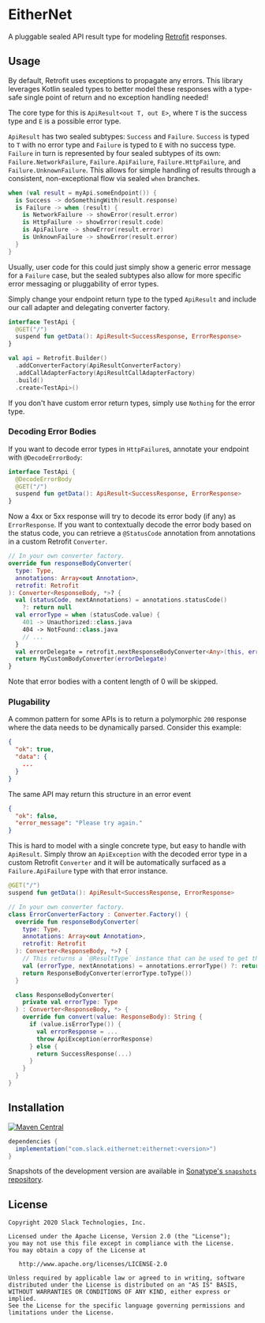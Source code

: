 # EitherNet

A pluggable sealed API result type for modeling [Retrofit](https://github.com/square/retrofit) responses.

## Usage

By default, Retrofit uses exceptions to propagate any errors. This library leverages Kotlin sealed types
to better model these responses with a type-safe single point of return and no exception handling needed!

The core type for this is `ApiResult<out T, out E>`, where `T` is the success type and `E` is a possible
error type.

`ApiResult` has two sealed subtypes: `Success` and `Failure`. `Success` is typed to `T` with no
error type and `Failure` is typed to `E` with no success type. `Failure` in turn is represented by
four sealed subtypes of its own: `Failure.NetworkFailure`, `Failure.ApiFailure`, `Failure.HttpFailure`,
and `Failure.UnknownFailure`. This allows for simple handling of results through a consistent,
non-exceptional flow via sealed `when` branches.

```kotlin
when (val result = myApi.someEndpoint()) {
  is Success -> doSomethingWith(result.response)
  is Failure -> when (result) {
    is NetworkFailure -> showError(result.error)
    is HttpFailure -> showError(result.code)
    is ApiFailure -> showError(result.error)
    is UnknownFailure -> showError(result.error)
  }
}
```

Usually, user code for this could just simply show a generic error message for a `Failure`
case, but the sealed subtypes also allow for more specific error messaging or pluggability of error
types.

Simply change your endpoint return type to the typed `ApiResult` and include our call adapter and
delegating converter factory.


```kotlin
interface TestApi {
  @GET("/")
  suspend fun getData(): ApiResult<SuccessResponse, ErrorResponse>
}

val api = Retrofit.Builder()
  .addConverterFactory(ApiResultConverterFactory)
  .addCallAdapterFactory(ApiResultCallAdapterFactory)
  .build()
  .create<TestApi>()
```

If you don't have custom error return types, simply use `Nothing` for the error type.

### Decoding Error Bodies

If you want to decode error types in `HttpFailure`s, annotate your endpoint with `@DecodeErrorBody`:

```kotlin
interface TestApi {
  @DecodeErrorBody
  @GET("/")
  suspend fun getData(): ApiResult<SuccessResponse, ErrorResponse>
}
```

Now a 4xx or 5xx response will try to decode its error body (if any) as `ErrorResponse`. If you want to
contextually decode the error body based on the status code, you can retrieve a `@StatusCode` annotation
from annotations in a custom Retrofit `Converter`.

```kotlin
// In your own converter factory.
override fun responseBodyConverter(
  type: Type,
  annotations: Array<out Annotation>,
  retrofit: Retrofit
): Converter<ResponseBody, *>? {
  val (statusCode, nextAnnotations) = annotations.statusCode()
    ?: return null
  val errorType = when (statusCode.value) {
    401 -> Unauthorized::class.java
    404 -> NotFound::class.java
    // ...
  }
  val errorDelegate = retrofit.nextResponseBodyConverter<Any>(this, errorType.toType(), nextAnnotations)
  return MyCustomBodyConverter(errorDelegate)
}
```

Note that error bodies with a content length of 0 will be skipped.

### Plugability

A common pattern for some APIs is to return a polymorphic `200` response where the data needs to be
dynamically parsed. Consider this example:

```JSON
{
  "ok": true,
  "data": {
    ...
  }
}
```

The same API may return this structure in an error event

```JSON
{
  "ok": false,
  "error_message": "Please try again."
}
```

This is hard to model with a single concrete type, but easy to handle with `ApiResult`. Simply
throw an `ApiException` with the decoded error type in a custom Retrofit `Converter` and it will be
automatically surfaced as a `Failure.ApiFailure` type with that error instance.

```kotlin
@GET("/")
suspend fun getData(): ApiResult<SuccessResponse, ErrorResponse>

// In your own converter factory.
class ErrorConverterFactory : Converter.Factory() {
  override fun responseBodyConverter(
    type: Type,
    annotations: Array<out Annotation>,
    retrofit: Retrofit
  ): Converter<ResponseBody, *>? {
    // This returns a `@ResultType` instance that can be used to get the error type via toType()
    val (errorType, nextAnnotations) = annotations.errorType() ?: return null
    return ResponseBodyConverter(errorType.toType())
  }

  class ResponseBodyConverter(
    private val errorType: Type
  ) : Converter<ResponseBody, *> {
    override fun convert(value: ResponseBody): String {
      if (value.isErrorType()) {
        val errorResponse = ...
        throw ApiException(errorResponse)
      } else {
        return SuccessResponse(...)
      }
    }
  }
}
```

## Installation

[![Maven Central](https://img.shields.io/maven-central/v/com.slack.eithernet/eithernet.svg)](https://mvnrepository.com/artifact/com.slack.eithernet/eithernet)
```gradle
dependencies {
  implementation("com.slack.eithernet:eithernet:<version>")
}
```

Snapshots of the development version are available in [Sonatype's `snapshots` repository][snap].

License
--------

    Copyright 2020 Slack Technologies, Inc.

    Licensed under the Apache License, Version 2.0 (the "License");
    you may not use this file except in compliance with the License.
    You may obtain a copy of the License at

       http://www.apache.org/licenses/LICENSE-2.0

    Unless required by applicable law or agreed to in writing, software
    distributed under the License is distributed on an "AS IS" BASIS,
    WITHOUT WARRANTIES OR CONDITIONS OF ANY KIND, either express or implied.
    See the License for the specific language governing permissions and
    limitations under the License.


[snap]: https://oss.sonatype.org/content/repositories/snapshots/com/slack/eithernet/

